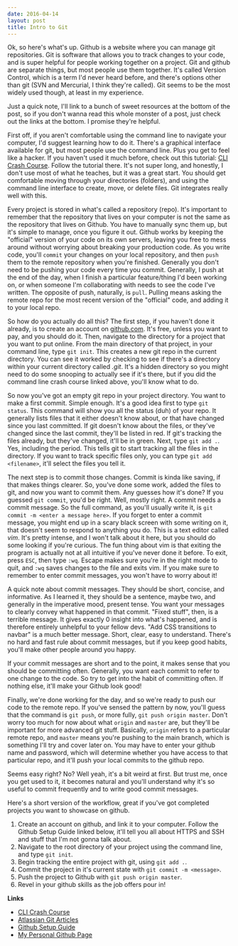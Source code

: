 ```yaml
---
date: 2016-04-14
layout: post
title: Intro to Git
---
```


Ok, so here's what's up. Github is a website where you can manage git repositories. Git is software that allows you to track changes to your code, and is super helpful for people working together on a project. Git and github are separate things, but most people use them together. It's called Version Control, which is a term I'd never heard before, and there's options other than git (SVN and Mercurial, I think they're called). Git seems to be the most widely used though, at least in my experience.

Just a quick note, I'll link to a bunch of sweet resources at the bottom of the post, so if you don't wanna read this whole monster of a post, just check out the links at the bottom. I promise they're helpful.

First off, if you aren't comfortable using the command line to navigate your computer, I'd suggest learning how to do it. There's a graphical interface available for git, but most people use the command line. Plus you get to feel like a hacker. If you haven't used it much before, check out this tutorial: [CLI Crash Course](http://cli.learncodethehardway.org/book/). Follow the tutorial there. It's not super long, and honestly, I don't use most of what he teaches, but it was a great start. You should get comfortable moving through your directories (folders), and using the command line interface to create, move, or delete files. Git integrates really well with this.

Every project is stored in what's called a repository (repo). It's important to remember that the repository that lives on your computer is not the same as the repository that lives on Github. You have to manually sync them up, but it's simple to manage, once you figure it out. Github works by keeping the "official" version of your code on its own servers, leaving you free to mess around without worrying about breaking your production code. As you write code, you'll ```commit``` your changes on your local repository, and then ```push``` them to the remote repository when you're finished. Generally you don't need to be pushing your code every time you commit. Generally, I push at the end of the day, when I finish a particular feature/thing I'd been working on, or when someone I'm collaborating with needs to see the code I've written. The opposite of push, naturally, is ```pull```. Pulling means asking the remote repo for the most recent version of the "official" code, and adding it to your local repo.

So how do you actually do all this? The first step, if you haven't done it already, is to create an account on [github.com](https://github.com). It's free, unless you want to pay, and you should do it. Then, navigate to the directory for a project that you want to put online. From the main directory of that project, in your command line, type ```git init```. This creates a new git repo in the current directory. You can see it worked by checking to see if there's a directory within your current directory called *.git*. It's a hidden directory so you might need to do some snooping to actually see if it's there, but if you did the command line crash course linked above, you'll know what to do.

So now you've got an empty git repo in your project directory. You want to make a first commit. Simple enough. It's a good idea first to type ```git status```. This command will show you all the status (duh) of your repo. It generally lists files that it either doesn't know about, or that have changed since you last committed. If git doesn't know about the files, or they've changed since the last commit, they'll be listed in red. If git's tracking the files already, but they've changed, it'll be in green. Next, type ```git add .```. Yes, including the period. This tells git to start tracking all the files in the directory. If you want to track specific files only, you can type ```git add <filename>```, it'll select the files you tell it.

The next step is to commit those changes. Commit is kinda like saving, if that makes things clearer. So, you've done some work, added the files to git, and now you want to commit them. Any guesses how it's done? If you guessed ```git commit```, you'd be right. Well, mostly right. A commit needs a commit message. So the full command, as you'll usually write it, is ```git commit -m <enter a message here>```. If you forget to enter a commit message, you might end up in a scary black screen with some writing on it, that doesn't seem to respond to anything you do. This is a text editor called *vim*. It's pretty intense, and I won't talk about it here, but you should do some looking if you're curious. The fun thing about vim is that exiting the program is actually not at all intuitive if you've never done it before. To exit, press ```ESC```, then type ```:wq```. Escape makes sure you're in the right mode to quit, and ```:wq``` saves changes to the file and exits vim. If you make sure to remember to enter commit messages, you won't have to worry about it!

A quick note about commit messages. They should be short, concise, and informative. As I learned it, they should be a sentence, maybe two, and generally in the imperative mood, present tense. You want your messages to clearly convey what happened in that commit. "Fixed stuff", then, is a terrible message. It gives exactly 0 insight into what's happened, and is therefore entirely unhelpful to your fellow devs. "Add CSS transitions to navbar" is a much better message. Short, clear, easy to understand. There's no hard and fast rule about commit messages, but if you keep good habits, you'll make other people around you happy.

If your commit messages are short and to the point, it makes sense that you should be committing often. Generally, you want each commit to refer to one change to the code. So try to get into the habit of committing often. If nothing else, it'll make your Github look good!

Finally, we're done working for the day, and so we're ready to push our code to the remote repo. If you've sensed the pattern by now, you'll guess that the command is ```git push```, or more fully, ```git push origin master```. Don't worry too much for now about what ```origin``` and ```master``` are, but they'll be important for more advanced git stuff. Basically, ```origin``` refers to a particular remote repo, and ```master``` means you're pushing to the main branch, which is something I'll try and cover later on. You may have to enter your github name and password, which will determine whether you have access to that particular repo, and it'll push your local commits to the github repo.

Seems easy right? No? Well yeah, it's a bit weird at first. But trust me, once you get used to it, it becomes natural and you'll understand why it's so useful to commit frequently and to write good commit messages.

Here's a short version of the workflow, great if you've got completed projects you want to showcase on github.

1. Create an account on github, and link it to your computer. Follow the Github Setup Guide linked below, it'll tell you all about HTTPS and SSH and stuff that I'm not gonna talk about.
2. Navigate to the root directory of your project using the command line, and type ```git init```.
3. Begin tracking the entire project with git, using ```git add .```.
4. Commit the project in it's current state with ```git commit -m <message>```.
5. Push the project to Github with ```git push origin master```.
6. Revel in your github skills as the job offers pour in!


**Links**

- [CLI Crash Course](http://cli.learncodethehardway.org/book/)
- [Atlassian Git Articles](https://www.atlassian.com/git/tutorials/what-is-version-control)
- [Github Setup Guide](https://www.atlassian.com/git/tutorials/what-is-version-control)
- [My Personal Github Page](https://github.com/bowmanmike)
